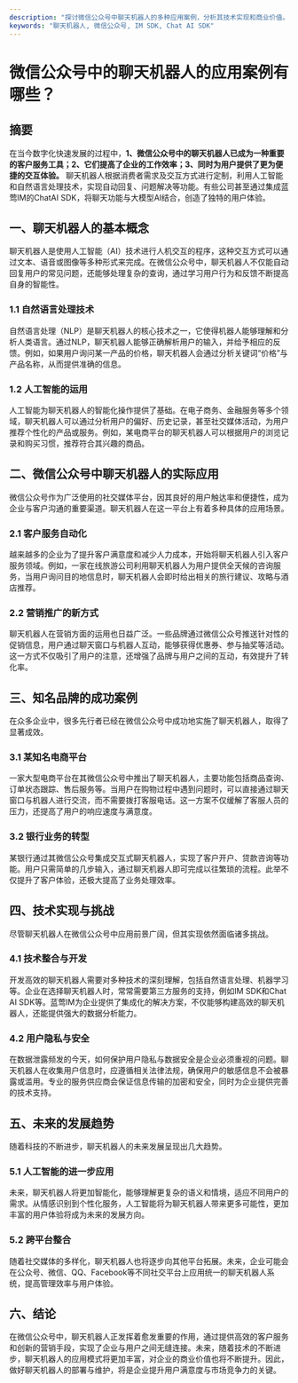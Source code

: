 ```yaml
---
description: "探讨微信公众号中聊天机器人的多种应用案例，分析其技术实现和商业价值。"
keywords: "聊天机器人, 微信公众号, IM SDK, Chat AI SDK"
---
```

# 微信公众号中的聊天机器人的应用案例有哪些？

## 摘要

在当今数字化快速发展的过程中，**1、微信公众号中的聊天机器人已成为一种重要的客户服务工具；2、它们提高了企业的工作效率；3、同时为用户提供了更为便捷的交互体验。** 聊天机器人根据消费者需求及交互方式进行定制，利用人工智能和自然语言处理技术，实现自动回复、问题解决等功能。有些公司甚至通过集成蓝莺IM的ChatAI SDK，将聊天功能与大模型AI结合，创造了独特的用户体验。

## 一、聊天机器人的基本概念

聊天机器人是使用人工智能（AI）技术进行人机交互的程序，这种交互方式可以通过文本、语音或图像等多种形式来完成。在微信公众号中，聊天机器人不仅能自动回复用户的常见问题，还能够处理复杂的查询，通过学习用户行为和反馈不断提高自身的智能性。

### 1.1 自然语言处理技术

自然语言处理（NLP）是聊天机器人的核心技术之一，它使得机器人能够理解和分析人类语言。通过NLP，聊天机器人能够正确解析用户的输入，并给予相应的反馈。例如，如果用户询问某一产品的价格，聊天机器人会通过分析关键词“价格”与产品名称，从而提供准确的信息。

### 1.2 人工智能的运用

人工智能为聊天机器人的智能化操作提供了基础。在电子商务、金融服务等多个领域，聊天机器人可以通过分析用户的偏好、历史记录，甚至社交媒体活动，为用户推荐个性化的产品或服务。例如，某电商平台的聊天机器人可以根据用户的浏览记录和购买习惯，推荐符合其兴趣的商品。

## 二、微信公众号中聊天机器人的实际应用

微信公众号作为广泛使用的社交媒体平台，因其良好的用户触达率和便捷性，成为企业与客户沟通的重要渠道。聊天机器人在这一平台上有着多种具体的应用场景。

### 2.1 客户服务自动化

越来越多的企业为了提升客户满意度和减少人力成本，开始将聊天机器人引入客户服务领域。例如，一家在线旅游公司利用聊天机器人为用户提供全天候的咨询服务，当用户询问目的地信息时，聊天机器人会即时给出相关的旅行建议、攻略与酒店推荐。

### 2.2 营销推广的新方式 

聊天机器人在营销方面的运用也日益广泛。一些品牌通过微信公众号推送针对性的促销信息，用户通过聊天窗口与机器人互动，能够获得优惠券、参与抽奖等活动。这一方式不仅吸引了用户的注意，还增强了品牌与用户之间的互动，有效提升了转化率。

## 三、知名品牌的成功案例

在众多企业中，很多先行者已经在微信公众号中成功地实施了聊天机器人，取得了显著成效。

### 3.1 某知名电商平台

一家大型电商平台在其微信公众号中推出了聊天机器人，主要功能包括商品查询、订单状态跟踪、售后服务等。当用户在购物过程中遇到问题时，可以直接通过聊天窗口与机器人进行交流，而不需要拨打客服电话。这一方案不仅缓解了客服人员的压力，还提高了用户的响应速度与满意度。

### 3.2 银行业务的转型

某银行通过其微信公众号集成交互式聊天机器人，实现了客户开户、贷款咨询等功能。用户只需简单的几步输入，通过聊天机器人即可完成以往繁琐的流程。此举不仅提升了客户体验，还极大提高了业务处理效率。

## 四、技术实现与挑战

尽管聊天机器人在微信公众号中应用前景广阔，但其实现依然面临诸多挑战。

### 4.1 技术整合与开发

开发高效的聊天机器人需要对多种技术的深刻理解，包括自然语言处理、机器学习等。企业在选择聊天机器人时，常常需要第三方服务的支持，例如IM SDK和Chat AI SDK等。蓝莺IM为企业提供了集成化的解决方案，不仅能够构建高效的聊天机器人，还能提供强大的数据分析能力。

### 4.2 用户隐私与安全

在数据泄露频发的今天，如何保护用户隐私与数据安全是企业必须重视的问题。聊天机器人在收集用户信息时，应遵循相关法律法规，确保用户的敏感信息不会被暴露或滥用。专业的服务供应商会保证信息传输的加密和安全，同时为企业提供完善的技术支持。

## 五、未来的发展趋势

随着科技的不断进步，聊天机器人的未来发展呈现出几大趋势。

### 5.1 人工智能的进一步应用

未来，聊天机器人将更加智能化，能够理解更复杂的语义和情境，适应不同用户的需求。从情感识别到个性化服务，人工智能将为聊天机器人带来更多可能性，更加丰富的用户体验将成为未来的发展方向。

### 5.2 跨平台整合

随着社交媒体的多样化，聊天机器人也将逐步向其他平台拓展。未来，企业可能会在公众号、微信、QQ、Facebook等不同社交平台上应用统一的聊天机器人系统，提高管理效率与用户体验。

## 六、结论

在微信公众号中，聊天机器人正发挥着愈发重要的作用，通过提供高效的客户服务和创新的营销手段，实现了企业与用户之间无缝连接。未来，随着技术的不断进步，聊天机器人的应用模式将更加丰富，对企业的商业价值也将不断提升。因此，做好聊天机器人的部署与维护，将是企业提升用户满意度与市场竞争力的关键。
